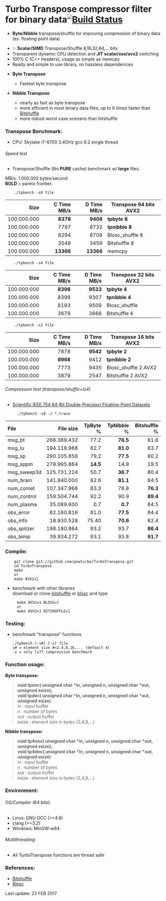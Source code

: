 Turbo Transpose compressor filter for binary data[![Build Status](https://travis-ci.org/powturbo/TurboTranspose.svg?branch=master)](https://travis-ci.org/powturbo/TurboTranspose)
=================================================
+ **Byte/Nibble** transpose/shuffle for improving compression of binary data (ex. floating point data)
 - :sparkles: **Scalar/SIMD** Transpose/Shuffle 8,16,32,64,... bits 
 - Transparent dynamic CPU detection and **JIT scalar/sse/avx2** switching
 - 100% C (C++ headers), usage as simple as memcpy
 - Ready and simple to use library, no hassless dependencies

+ **Byte Transpose**
  - Fastest byte transpose

+ **Nibble Transpose** 
  - nearly as fast as byte transpose 
  - more efficient in most binary data files, up to 6 times faster than [Bitshuffle](https://github.com/kiyo-masui/bitshuffle)
  - more robust worst case scenario than bitshuffle
  
### Transpose Benchmark:
- CPU: Skylake i7-6700 3.4GHz gcc 6.2 single thread 

###### Speed test
- Transpose/Shuffle (No **PURE** cache) benchmark w/ **large** files.

MB/s: 1.000.000 bytes/second<br> 
**BOLD** = pareto frontier.<br>

        ./tpbench -s8 file
|Size |C Time MB/s|D Time MB/s|Transpose 64 bits **AVX2**|
|----------:|------:|------:|-----------------------------------|
|100.000.000|**8378**|**9408**|**tpbyte 8**|
|100.000.000|7797|8732|**tpnibble 8**|
|100.000.000|8294|8708|Blosc_shuffle 8 |
|100.000.000|3548|3459|Bitshuffle 8|
|100.000.000|**13366**|**13366**|memcpy|

        ./tpbench -s4 file
|Size |C Time MB/s|D Time MB/s|Transpose 32 bits **AVX2**|
|----------:|------:|------:|-----------------------------------|
|100.000.000|**8398**|**9533**|**tpbyte 4**|
|100.000.000|8398|9307|**tpnibble 4**|
|100.000.000|8193|9509|Blosc_shuffle|
|100.000.000|3679|3666|Bitshuffle 4|

        ./tpbench -s2 file
|Size |C Time MB/s|D Time MB/s|Transpose 16 bits **AVX2**|
|----------:|------:|------:|-----------------------------------|
|100.000.000|7878|**9542**|**tpbyte 2**|
|100.000.000|**8968**|9412|**tpnibble 2**|
|100.000.000|7773|9435|Blosc_shuffle 2 AVX2|
|100.000.000|3879|2547|Bitshuffle 2 AVX2|

###### Compression test (transpose/shuffle+lz4)
- [Scientific IEEE 754 64-Bit Double-Precision Floating-Point Datasets](http://cs.txstate.edu/~burtscher/research/datasets/FPdouble/)

        ./tpbench -s8 -z *.trace
|File|File size|TpByte %|TpNibble %|Bitshuffle %|
|:-------------|---------:|------:|-----:|-----:|
msg_bt|266.389.432|77.2|**76.5**|81.6|
msg_lu|194.118.968|82.7|**81.0**|83.7|
msg_sp|290.105.856|79.2|**77.5**|80.2|
msg_sppm|278.995.864|**14.5**|14.9|19.5|
msg_sweep3d|125.731.224|50.7|**36.7**|80.4|
num_brain|141.840.000|82.6|**81.1**|84.5|
num_comet|107.347.968|83.3|78.8|**76.3**|
num_control|159.504.744|92.2|90.9|**89.4**|
num_plasma|35.089.600|0.7|**0.7**|84.5|
obs_error|62.160.816|81.0|**77.5**|84.4|
obs_info|18.930.528|75.40|**70.6**|82.4|
obs_spitzer|198.180.864|93.2|93.7|**86.4**|
obs_temp|39.934.272|93.1|93.8|**91.7**|


### Compile:

  		git clone git://github.com/powturbo/TurboTranspose.git
        cd TurboTranspose
  		make
        or
  		make AVX2=1
		
+ benchmark with other libraries<br />
  download or clone [bitshuffle](https://github.com/kiyo-masui/bitshuffle) or [blosc](https://github.com/Blosc/c-blosc) and type

		make AVX2=1 BLOSC=1
		or
		make AVX2=1 BITSHUFFLE=1


### Testing:
  + benchmark "transpose" functions <br />

        ./tpbench [-s#] [-z] file
		s# = element size #=2,4,8,16,... (default 4) 
		-z = only lz77 compression benchmark 


### Function usage:

  **Byte transpose:** 
  >**void tpenc(      unsigned char *in, unsigned n, unsigned char *out, unsigned esize);<br>
  void tpdec(      unsigned char *in, unsigned n, unsigned char *out, unsigned esize)**<br />
  in     : input buffer<br />
  n      : number of bytes<br />
  out    : output buffer<br />
  esize  : element size in bytes (2,4,8,...)<br />

   
  **Nibble transpose:** 
  >**void tp4enc(      unsigned char *in, unsigned n, unsigned char *out, unsigned esize);<br>
  void tp4dec(      unsigned char *in, unsigned n, unsigned char *out, unsigned esize)**<br />
  in     : input buffer<br />
  n      : number of bytes<br />
  out    : output buffer<br />
  esize  : element size in bytes (2,4,8,...)<br />

### Environment:

###### OS/Compiler (64 bits):
- Linux: GNU GCC (>=4.6)
- clang (>=3.2)
- Windows: MinGW-w64

###### Multithreading:
- All TurboTranspose functions are thread safe

### References:
- [Bitshuffle](https://github.com/kiyo-masui/bitshuffle)
- [Blosc](https://github.com/Blosc/c-blosc)

Last update:  23 FEB 2017

